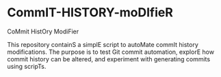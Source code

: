 # CommIT-HISTORY-moDIfieR
CoMmit HistOry ModiFier

This repository containS a simplE script to autoMate commIt history modifications. The purpose is to test Git commit automation, explorE how commit history can be altered, and experiment with generating commits using scripTs.
